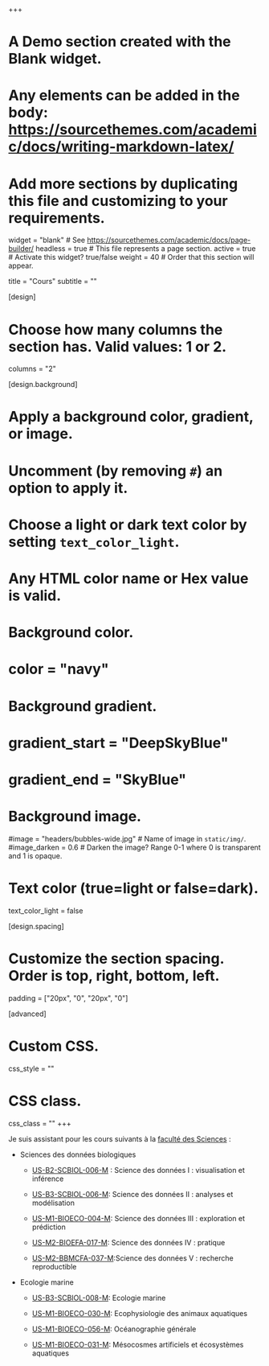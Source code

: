 +++
# A Demo section created with the Blank widget.
# Any elements can be added in the body: https://sourcethemes.com/academic/docs/writing-markdown-latex/
# Add more sections by duplicating this file and customizing to your requirements.

widget = "blank"  # See https://sourcethemes.com/academic/docs/page-builder/
headless = true  # This file represents a page section.
active = true  # Activate this widget? true/false
weight = 40  # Order that this section will appear.

title = "Cours"
subtitle = ""

[design]
  # Choose how many columns the section has. Valid values: 1 or 2.
  columns = "2"

[design.background]
  # Apply a background color, gradient, or image.
  #   Uncomment (by removing `#`) an option to apply it.
  #   Choose a light or dark text color by setting `text_color_light`.
  #   Any HTML color name or Hex value is valid.

  # Background color.
  # color = "navy"
  
  # Background gradient.
  # gradient_start = "DeepSkyBlue"
  # gradient_end = "SkyBlue"
  
  # Background image.
  #image = "headers/bubbles-wide.jpg"  # Name of image in `static/img/`.
  #image_darken = 0.6  # Darken the image? Range 0-1 where 0 is transparent and 1 is opaque.

  # Text color (true=light or false=dark).
  text_color_light = false

[design.spacing]
  # Customize the section spacing. Order is top, right, bottom, left.
  padding = ["20px", "0", "20px", "0"]

[advanced]
 # Custom CSS. 
 css_style = ""
 
 # CSS class.
 css_class = ""
+++

Je suis assistant pour les cours suivants à la [faculté des Sciences](https://web.umons.ac.be/fs/fr/) :

- Sciences des données biologiques
    + [US-B2-SCBIOL-006-M](http://applications.umons.ac.be/web/fr/pde/2018-2019/ue/US-B2-SCBIOL-006-M.htm) : Science des données I : visualisation et inférence
    
    + [US-B3-SCBIOL-006-M](http://applications.umons.ac.be/web/fr/pde/2018-2019/ue/US-M1-BIOECO-004-M.htm): Science des données II : analyses et modélisation 
    
    + [US-M1-BIOECO-004-M](http://applications.umons.ac.be/web/fr/pde/2018-2019/ue/US-M1-BIOECO-004-M.htm): Science des données III : exploration et prédiction 
    
    + [US-M2-BIOEFA-017-M](http://applications.umons.ac.be/web/fr/pde/2018-2019/aa/S-BIOG-043.htm): Science des données IV : pratique
    
    + [US-M2-BBMCFA-037-M](http://applications.umons.ac.be/web/en/pde/2018-2019/ue/US-M2-BIOEFA-015-M.htm):Science des données V : recherche reproductible

- Ecologie marine
    + [US-B3-SCBIOL-008-M](http://applications.umons.ac.be/web/fr/pde/2018-2019/ue/US-B3-SCBIOL-008-M.htm): Ecologie marine
    
    + [US-M1-BIOECO-030-M](http://applications.umons.ac.be/web/fr/pde/2018-2019/ue/US-M1-BIOECO-030-M.htm): Ecophysiologie des animaux aquatiques
    
    + [US-M1-BIOECO-056-M](http://applications.umons.ac.be/web/fr/pde/2018-2019/ue/US-M1-BIOECO-056-M.htm): Océanographie générale
    
    + [US-M1-BIOECO-031-M](http://applications.umons.ac.be/web/fr/pde/2018-2019/ue/US-M1-BIOECO-031-M.htm): Mésocosmes artificiels et écosystèmes aquatiques
